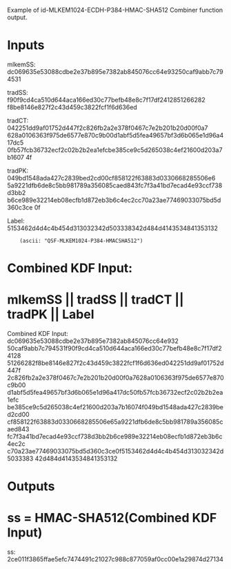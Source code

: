 Example of id-MLKEM1024-ECDH-P384-HMAC-SHA512 Combiner function output.

# Inputs
mlkemSS:
dc069635e53088cdbe2e37b895e7382ab845076cc64e93250caf9abb7c794531

tradSS:  f90f9cd4ca510d644aca166ed30c77befb48e8c7f17df2412851266282
f8be8146e827f2c43d459c3822fcf1f6d636ed

tradCT:  042251dd9af01752d447f2c826fb2a2e378f0467c7e2b201b20d00f0a7
628a0106363f975de6577e870c9b00d1abf5d5fea49657bf3d6b065e1d96a417dc5
0fb57fcb36732ecf2c02b2b2ea1efcbe385ce9c5d265038c4ef21600d203a7b1607
4f

tradPK:  049bd1548ada427c2839bed2cd00cf858122f63883d0330668285506e6
5a9221dfb6de8c5bb981789a356085caed843fc7f3a41bd7ecad4e93ccf738d3bb2
b6ce989e32214eb08ecfb1d872eb3b6c4ec2cc70a23ae77469033075bd5d360c3ce
0f

Label:  5153462d4d4c4b454d313032342d503338342d484d4143534841353132

        (ascii: "QSF-MLKEM1024-P384-HMACSHA512")


# Combined KDF Input:
#  mlkemSS || tradSS || tradCT || tradPK || Label

Combined KDF Input: dc069635e53088cdbe2e37b895e7382ab845076cc64e932
50caf9abb7c794531f90f9cd4ca510d644aca166ed30c77befb48e8c7f17df24128
51266282f8be8146e827f2c43d459c3822fcf1f6d636ed042251dd9af01752d447f
2c826fb2a2e378f0467c7e2b201b20d00f0a7628a0106363f975de6577e870c9b00
d1abf5d5fea49657bf3d6b065e1d96a417dc50fb57fcb36732ecf2c02b2b2ea1efc
be385ce9c5d265038c4ef21600d203a7b16074f049bd1548ada427c2839bed2cd00
cf858122f63883d0330668285506e65a9221dfb6de8c5bb981789a356085caed843
fc7f3a41bd7ecad4e93ccf738d3bb2b6ce989e32214eb08ecfb1d872eb3b6c4ec2c
c70a23ae77469033075bd5d360c3ce0f5153462d4d4c4b454d313032342d5033383
42d484d4143534841353132


# Outputs
# ss = HMAC-SHA512(Combined KDF Input)

ss:
2ce011f3865ffae5efc7474491c21027c988c877059af0cc00e1a29874d27134
